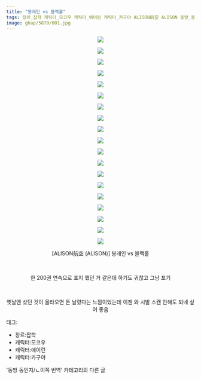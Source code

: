 ```yaml
---
title: "봉래인 vs 블랙홀"
tags: 장르_잡학 캐릭터_모코우 캐릭터_에이린 캐릭터_카구야 ALISON航空 ALISON 동방_동인지／ㄴ이쪽_번역
image: ghap/5870/001.jpg
---
```

<div class="article">
<p style="text-align: center; clear: none; float: none;"><img src="{{ site.nasurl }}/ghap/5870/001.jpg"/></p>
<p style="text-align: center; clear: none; float: none;"><img src="{{ site.nasurl }}/ghap/5870/002.jpg"/></p>
<p style="text-align: center; clear: none; float: none;"><img src="{{ site.nasurl }}/ghap/5870/003.jpg"/></p>
<p style="text-align: center; clear: none; float: none;"><img src="{{ site.nasurl }}/ghap/5870/004.jpg"/></p>
<p style="text-align: center; clear: none; float: none;"><img src="{{ site.nasurl }}/ghap/5870/005.jpg"/></p>
<p style="text-align: center; clear: none; float: none;"><img src="{{ site.nasurl }}/ghap/5870/006.jpg"/></p>
<p style="text-align: center; clear: none; float: none;"><img src="{{ site.nasurl }}/ghap/5870/007.jpg"/></p>
<p style="text-align: center; clear: none; float: none;"><img src="{{ site.nasurl }}/ghap/5870/008.jpg"/></p>
<p style="text-align: center; clear: none; float: none;"><img src="{{ site.nasurl }}/ghap/5870/009.jpg"/></p>
<p style="text-align: center; clear: none; float: none;"><img src="{{ site.nasurl }}/ghap/5870/010.jpg"/></p>
<p style="text-align: center; clear: none; float: none;"><img src="{{ site.nasurl }}/ghap/5870/011.jpg"/></p>
<p style="text-align: center; clear: none; float: none;"><img src="{{ site.nasurl }}/ghap/5870/012.jpg"/></p>
<p style="text-align: center; clear: none; float: none;"><img src="{{ site.nasurl }}/ghap/5870/013.jpg"/></p>
<p style="text-align: center; clear: none; float: none;"><img src="{{ site.nasurl }}/ghap/5870/014.jpg"/></p>
<p style="text-align: center; clear: none; float: none;"><img src="{{ site.nasurl }}/ghap/5870/015.jpg"/></p>
<p style="text-align: center; clear: none; float: none;"><img src="{{ site.nasurl }}/ghap/5870/016.jpg"/></p>
<p style="text-align: center; clear: none; float: none;"><img src="{{ site.nasurl }}/ghap/5870/017.jpg"/></p>
<p style="text-align: center; clear: none; float: none;"><img src="{{ site.nasurl }}/ghap/5870/018.jpg"/></p>
<p style="text-align: center; clear: none; float: none;"><img src="{{ site.nasurl }}/ghap/5870/019.jpg"/></p>
<p style="text-align: center; clear: none; float: none;">[ALISON航空 (ALISON)] 봉래인 vs 블랙홀</p>
<p style="text-align: center; clear: none; float: none;"><br/></p>
<p style="text-align: center; clear: none; float: none;">한 200권 연속으로 표지 했던 거 같은데 하기도 귀찮고 그냥 포기</p>
<p style="text-align: center; clear: none; float: none;"><br/></p>
<p style="text-align: center; clear: none; float: none;">옛날엔 샀던 것이 올라오면 돈 날렸다는 느낌이었는데 이젠 와 시발 스캔 안해도 되네 싶어 좋음</p>
</div><div class="tagTrail">
<p>태그: </p>
<ul>
<li>장르:잡학</li>
<li>캐릭터:모코우</li>
<li>캐릭터:에이린</li>
<li>캐릭터:카구야</li>
</ul>
</div><div class="another">
<p>'동방 동인지/ㄴ이쪽 번역' 카테고리의 다른 글</p>
<ul>
</ul>
</div>